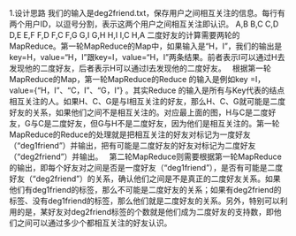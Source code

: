 1.设计思路
我们的输入是deg2friend.txt，保存用户之间相互关注的信息。每行有两个用户ID，以逗号分割，表示这两个用户之间相互关注即认识。
A,B
B,C
C,D
D,E
E,F
F,D
F,C
F,G
G,I
G,H
H,I
I,C
H,A
二度好友的计算需要两轮的MapReduce。第一轮MapReduce的Map中，如果输入是“H，I”，我们的输出是key=H，value=“H，I”跟key=I，value=“H，I”两条结果。前者表示I可以通过H去发现他的二度好友，后者表示H可以通过I去发现他的二度好友。
 
根据第一轮MapReduce的Map，第一轮MapReduce的Reduce 的输入是例如key =I，value={“H，I”、“C，I”、“G，I”} 。其实Reduce 的输入是所有与Key代表的结点相互关注的人。如果H、C、G是与I相互关注的好友，那么H、C、G就可能是二度好友的关系，如果他们之间不是相互关注的。对应最上面的图，H与C是二度好友，G与C是二度好友，但G与H不是二度好友，因为他们是相互关注的。第一轮MapReduce的Reduce的处理就是把相互关注的好友对标记为一度好友（“deg1friend”）并输出，把有可能是二度好友的好友对标记为二度好友（“deg2friend”）并输出。
 
第二轮MapReduce则需要根据第一轮MapReduce的输出，即每个好友对之间是否是一度好友（“deg1friend”），是否有可能是二度好友（“deg2friend”）的关系，确认他们之间是不是真正的二度好友关系。如果他们有deg1friend的标签，那么不可能是二度好友的关系；如果有deg2friend的标签、没有deg1friend的标签，那么他们就是二度好友的关系。另外，特别可以利用的是，某好友对deg2friend标签的个数就是他们成为二度好友的支持数，即他们之间可以通过多少个都相互关注的好友认识。